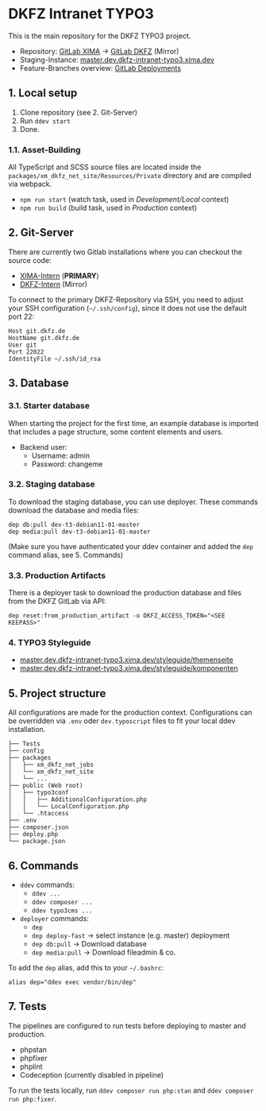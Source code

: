 # DKFZ Intranet TYPO3

This is the main repository for the DKFZ TYPO3 project.

* Repository: [GitLab XIMA](https://git.xima.de/typo3/dkfz/dkfz-intranet-typo3) → [GitLab DKFZ](https://git.dkfz.de/dkfz/dkfz-t3-intranet) (Mirror)
* Staging-Instance: [master.dev.dkfz-intranet-typo3.xima.dev](https://master.dev.dkfz-intranet-typo3.xima.dev/)
* Feature-Branches overview: [GitLab Deployments](https://git.xima.de/typo3/dkfz/dkfz-intranet-typo3/-/environments)

## 1. Local setup

1. Clone repository (see 2. Git-Server)
2. Run `ddev start`
3. Done.

### 1.1. Asset-Building

All TypeScript and SCSS source files are located inside the `packages/xm_dkfz_net_site/Resources/Private` directory and are compiled via webpack.

* `npm run start` (watch task, used in *Development/Local* context)
* `npm run build` (build task, used in *Production* context)

## 2. Git-Server

There are currently two Gitlab installations where you can checkout the source code:

* [XIMA-Intern](https://git.xima.de/typo3/dkfz/dkfz-intranet-typo3) (**PRIMARY**)
* [DKFZ-Intern](https://git.dkfz.de/dkfz/dkfz-t3-intranet.git) (Mirror)

To connect to the primary DKFZ-Repository via SSH, you need to adjust your SSH configuration (`~/.ssh/config`), since it does not use the default port 22:

```
Host git.dkfz.de
HostName git.dkfz.de
User git
Port 22022
IdentityFile ~/.ssh/id_rsa
```

## 3. Database

### 3.1. Starter database

When starting the project for the first time, an example database is imported that includes a page structure, some content elements and users.

* Backend user:
  * Username: admin
  * Password: changeme

### 3.2. Staging database

To download the staging database, you can use deployer. These commands download the database and media files:

```
dep db:pull dev-t3-debian11-01-master
dep media:pull dev-t3-debian11-01-master
```

(Make sure you have authenticated your ddev container and added the `dep` command alias, see 5. Commands)

### 3.3. Production Artifacts

There is a deployer task to download the production database and files from the DKFZ GitLab via API:

```
dep reset:from_production_artifact -o DKFZ_ACCESS_TOKEN="<SEE KEEPASS>"
```

### 4. TYPO3 Styleguide

* [master.dev.dkfz-intranet-typo3.xima.dev/styleguide/themenseite](master.dev.dkfz-intranet-typo3.xima.dev/styleguide/themenseite)
* [master.dev.dkfz-intranet-typo3.xima.dev/styleguide/komponenten](master.dev.dkfz-intranet-typo3.xima.dev/styleguide/komponenten)

## 5. Project structure

All configurations are made for the production context. Configurations can be overridden via `.env` oder `dev.typoscript` files to fit your local ddev installation.

```
├── Tests
├── config
├── packages
│   ├── xm_dkfz_net_jobs
│   └── xm_dkfz_net_site
│   └── ...
├── public (Web root)
│   ├── typo3conf
│   │   ├── AdditionalConfiguration.php
│   │   └── LocalConfiguration.php
│   └── .htaccess
├── .env
├── composer.json
├── deploy.php
└── package.json
```

## 6. Commands

* `ddev` commands:
  * ```ddev ...```
  * ```ddev composer ...```
  * ```ddev typo3cms ...```
* `deployer` commands:
  * ```dep```
  * ```dep deploy-fast``` → select instance (e.g. master) deployment
  * ```dep db:pull``` → Download database
  * ```dep media:pull``` → Download fileadmin & co.

To add the `dep` alias, add this to your `~/.bashrc`:

```
alias dep="ddev exec vendor/bin/dep"
```

## 7. Tests

The pipelines are configured to run tests before deploying to master and production.

* phpstan
* phpfixer
* phplint
* Codeception (currently disabled in pipeline)

To run the tests locally, run `ddev composer run php:stan` and `ddev composer run php:fixer`.
